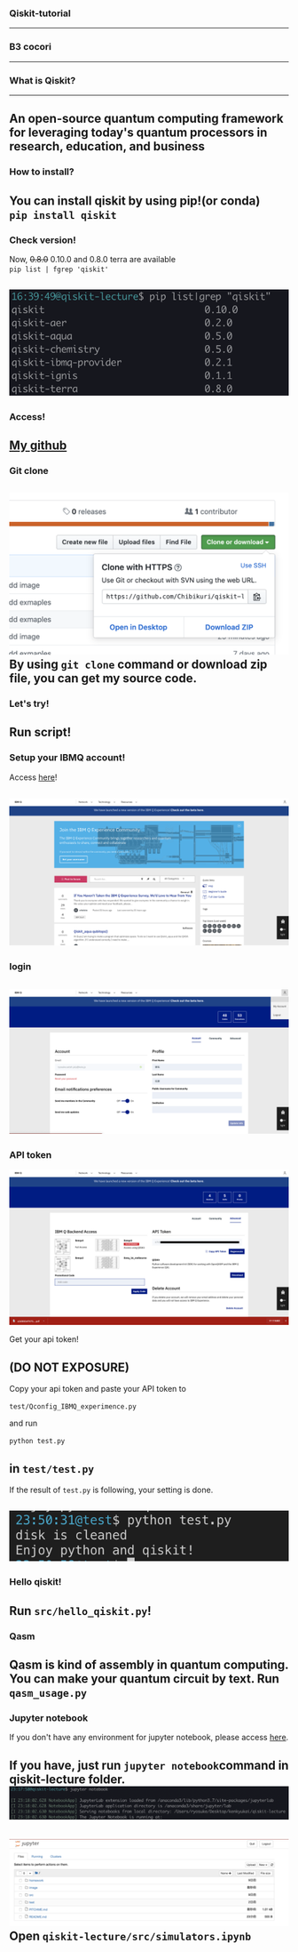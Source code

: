 ### Qiskit-tutorial

___

### B3 cocori

---

### What is Qiskit?
___
An open-source quantum computing framework for leveraging today's quantum processors in research, education, and business 
---
### How to install?
You can install qiskit by using pip!(or conda)  
`pip install qiskit`  
---
### **Check version!**  
Now, ~~0.8.0~~ 0.10.0 and 0.8.0 terra are available  
`pip list | fgrep 'qiskit'`  

![pipcheck](./image/qiskitversion.png)
---
### Access!
[My github](https://github.com/Chibikuri/qiskit-lecture)  
---
### Git clone
![gitclone](./image/gitclone.png)
By using `git clone` command or download zip file, you can get my source code.
---

### Let's try!
Run script!
---

### Setup your IBMQ account!

Access [here](https://quantumexperience.ng.bluemix.net/qx/community)!

![login](./image/ibmqx.png)
---

### login 

![log](./image/login.png)  
---

### API token

![api](./image/ap.png)

Get your api token!

(**DO NOT EXPOSURE**)  
---
Copy your api token and paste your API token to 

`test/Qconfig_IBMQ_experimence.py` 

and run  

`python test.py`

in `test/test.py`
---

If the result of `test.py` is following, your setting is done.

![setting](./image/testresult.png)
---
### Hello qiskit!
Run `src/hello_qiskit.py`!  
---
### Qasm
Qasm is kind of assembly in quantum computing.  
You can make your quantum circuit by text.
Run `qasm_usage.py`
---
### Jupyter notebook
If you don't have any environment for jupyter notebook, please access [here](https://colab.research.google.com/github/Chibikuri/qiskit-lecture/blob/master/src/simulators.ipynb).

If you have, just run `jupyter notebook`command in qiskit-lecture folder.
![jupyter](./image/jupytern.png) 
--- 
![notebook](./image/notebook.png)
Open `qiskit-lecture/src/simulators.ipynb`
---